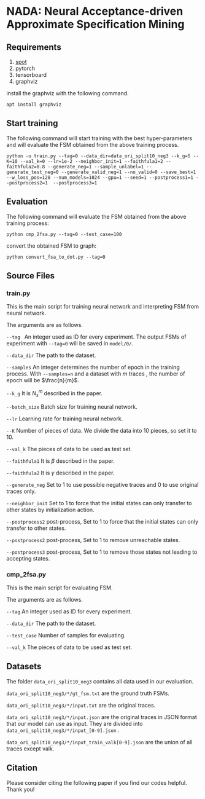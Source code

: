 # NADA: Neural Acceptance-driven Approximate Specification Mining
## Requirements
1. [spot](https://spot.lrde.epita.fr/)
2. pytorch
3. tensorboard
4. graphviz

install the graphviz with the following command.

```
apt install graphviz
```

## Start training

The following command will start training with the best hyper-parameters and will evaluate the FSM obtained from the above training process. 

```
python -u train.py --tag=0 --data_dir=data_ori_split10_neg3 --k_g=5 --K=10 --val_k=0 --lr=1e-2 --neighbor_init=1 --faithfula1=2 --faithfula2=0.8 --generate_neg=1 --sample_unlabel=1 --generate_test_neg=0 --generate_valid_neg=1 --no_valid=0 --save_best=1 --w_loss_pos=128 --num_models=1024 --gpu=1 --seed=1 --postprocess1=1 --postprocess2=1  --postprocess3=1
```

## Evaluation

The following command will evaluate the FSM obtained from the above training process:

```
python cmp_2fsa.py --tag=0 --test_case=100
```

convert the obtained FSM to graph:

```
python convert_fsa_to_dot.py --tag=0
```

## Source Files

### train.py

This is the main script for training neural network and interpreting FSM from neural network.

The arguments are as follows.

```--tag ``` An integer used as ID for every experiment. The output FSMs of experiment with ```--tag=0``` will be saved in ```model/0/```.

```--data_dir``` The path to the dataset.

```--samples``` An integer determines the number of epoch in the training process. With ```--samples=n``` and a dataset with $m$ traces , the number of epoch will be $\frac{n}{m}$.

```--k_g``` It is $N_s^m$  described in the paper.

```--batch_size``` Batch size for training neural network.

```--lr``` Learning rate for training neural network.

```--K``` Number of pieces of data. We divide the data into 10 pieces, so set it to 10.

```--val_k``` The pieces of data to be used as test set.

```--faithfula1``` It is $\beta$ described in the paper.

```--faithfula2``` It is $\gamma$ described in the paper.

```--generate_neg``` Set to $1$ to use possible negative traces and $0$ to use original traces only.

```--neighbor_init``` Set to $1$ to force that the initial states can only transfer to other states by initialization action.

```--postprocess2``` post-process, Set to $1$ to force that the initial states can only transfer to other states.

```--postprocess2``` post-process, Set to $1$ to remove unreachable states.

```--postprocess3``` post-process, Set to $1$ to remove those states not leading to accepting states.

### cmp_2fsa.py

This is the main script for evaluating FSM.

The arguments are as follows.

```--tag``` An integer used as ID for every experiment. 

```--data_dir``` The path to the dataset.

```--test_case``` Number of samples for evaluating.

```--val_k``` The pieces of data to be used as test set.

## Datasets

The folder ```data_ori_split10_neg3``` contains all data used in our evaluation.

```data_ori_split10_neg3/*/gt_fsm.txt``` are the ground truth FSMs.

```data_ori_split10_neg3/*/input.txt``` are the original traces.

```data_ori_split10_neg3/*/input.json``` are the original traces in JSON format that our model can use as input. They are divided into ```data_ori_split10_neg3/*/input_[0-9].json``` . 

```data_ori_split10_neg3/*/input_train_valk[0-9].json``` are the union of all traces except valk.

## Citation

Please consider citing the following paper if you find our codes helpful. Thank you!
